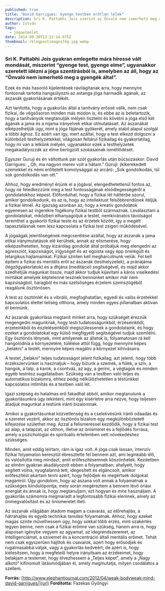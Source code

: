 ```yaml
---
published: true
title: "David Garrigues: Gyenge testben erőtlen lélek"
description: Sri K. Pattabhi Jois szerint az Önvaló nem ismerhető meg a gyengék által.
author: István
tags:
  - jógaelmélet
date: 2014-09-30T13:22:14.675Z
thumbnail: /blogpostimages/dg.jpg.webp
---
```

### Sri K. Pattabhi Jois gyakran emlegette mára híressé vált mondását, miszerint “gyenge test, gyenge elme”, ugyanakkor szeretett idézni a jóga szentírásból is, amelyben az áll, hogy az “Önvaló nem ismerhető meg a gyengék által”.

Ezek és más hasonló kijelentések rávilágítanak arra, hogy mennyire fontosnak tartotta hangsúlyozni az astanga jóga harmadik ágának, az ászanák gyakorlásának értékét.

Azt tanította, hogy a gyakorlás által a tanítvány erőssé válik, nem csak fizikai, de végsősoron minden más módon is, és ebbe az is beletartozik, hogy a tanítványok megtanulják mélyen tisztelni és követni a jóga első két ágának a jama és a nijama irányelvek etikai útmutatásait.
Az ászanákat elképzelhetjük úgy, mint a jóga fájának gyökerét, amely stabil alapul szolgál a többi ághoz. Ez azért van így, mert azáltal, hogy a test elkezd dolgozni a különböző testhelyzetekkel, világosan feltárul fizikailag és gyakorlatilag, hogy mi van a lelkünk mélyén, ugyanakkor ezek a testhelyzetek megakadályozzák az elme berögzült szokásainak ismétlődését.

Egyszer Guruji és én váltottunk pár szót gyakorlás után búcsúzáskor:
David Garrigues: „ Oh, ma nagyon merev volt a hátam.”
Guruji: (kikerekedett szemekkel és némi erőltetett komolysággal az arcán): „Sok gondolkodás, túl sok gondolkodás van ott.”

Ahhoz, hogy eredményt érjünk el a jógával, elengedhetetlenül fontos az, hogy ne feledkezzünk meg a test fontosságának elsődlegességéről a gondolatokhoz képest. Előfordulhat, hogy a fizikai lét háttérbe szorul, amikor gondolkodunk, és az is, hogy az intellektust felsőbbrendűnek ítéljük a fizikai létnél. Az igazság azonban az, hogy a kreatív gondolatok egyenesen az ingerekre fogékony fizikai testből származnak. Leválasztani a gondolatokat, miközben elhanyagoljuk a testet, nemkívánatos távolságot teremthet a gyakorló fizikai teste és az érzetek között, így a megélt tapasztalásnak nem lesz kapcsolata a fizikai test zsigeri működésével.

A jógaágak jelentőségének megcserélése azáltal, hogy az ászanák a jama etikai iránymutatások elé kerülnek, annak az elismerése, hogy elképzelhetetlen, hogy kizárólag gondolat által próbáljuk meg elengedni az agressziót, kapzsiságot, irigységet és az egoista vagy épp önelégült és letargikus hajlamainkat. Fizikai szinten kell megharcolnunk velük. Fel kell építeni a fizikai és mentális erőt az ászanák (testhelyzetek), a pránájáma (légzőgyakorlatok) és a dhjána (meditáció) segítségével, és majd akkor szedhetjük magunkat össze, majd akkor tudjuk kijavítani a káros viselkedési mintákat amelyek képtelenné tesznek bennünket amikor már nem kapzsiságból, haragból és más szélsőséges érzelem szemszögéből reagálunk ösztönösen.

A test az ösztönlét és a vibráló, megfoghatatlan, egyedi és valós érzetekkel kapcsolatos élettel teliség otthona, amely minden egyes pillanatban aktívan él bennünk.

Az ászanák gyakorlása megtanít minket arra, hogy szükségét érezzük megengedni magunknak, hogy testi tudatosságunkból, érzéseinkből, érzeteinkből és észleléseinkből megszülessenek a gondolataink, és hogy ezeket a gondolatokat egy külső megfigyelő segítségével tudjuk szemlélni. Egy ösztönös lénynek, mint amilyenek az állatok is, folyamatosan rá kell hangolódnia a környezetére, túlélése attól függ, hogy mennyire képes „belakni” a testét, mennyire képes reagálni a környezet kihívásaira.

A testet „belakni” teljes tudatosságot jelent fizikailag; azt jelenti, hogy több érzékszervünket is használjuk – hogy bízunk a szemek, a fülek, a szív, a hangok, a talp, a karok, a csontváz, az agy, a gerinc, a végtagok és minden egyéb testrész sugallataiban. Szükség van a testben való teljes és automatikus bizalomra, ehhez pedig nélkülözhetetlen a testünkkel kapcsolatos intimitás és a testben való lét.

Igazi szépség és hatalmas erő fakadhat abból, amikor megtanulunk a gyakorlásunkra úgy tekinteni, mint egy kísérletre arra nézve, hogy teljesen átadjuk magunkat a testünk iránti bizalomnak.

Amikor a gyakorlásunkat közvetlenség és a cselekvésünk iránti odaadás és a szeretet vezérli, akkor az ösztönös bizalom egy megkülönböztetett kifejezése születhet meg. Azzal a felismeréssel kezdődik, hogy a fizikai test az alap, a talapzat, az otthon, illetve az önismeret és a fejlődés forrása, amely a pszichológiai és spirituális értelemben vett növekedéshez szükséges.

Minden, amit eddig leírtam, rám is igaz volt. A jóga csak lassan, intenzív fizikai folyamaton keresztül ébresztette fel bennem azt, ami leginkább élő, és valósította meg mindazt, amit erőfeszítésemnek köszönhetek. Kezdetben az elmém gyakran akadályozott ebben a folyamatban; ahelyett, hogy segített volna, nyugtalanná tett, idegesített és elgáncsolt, amikor erőfeszítést akartam tenni azért, hogy fejlődjek és megértsek dolgokat magamról. Úgy gondolom, hogy az ászana volt annak a folyamatnak a szükséges kiindulópontja, mely során megéreztem a bennem lévő óriási energiát és annak is, hogy megtanuljam, ezt hogyan és mire használjam. A gyakorlás számomra megmaradt a legfontosabb fizikai elemnek, amely az önmegvalósítást és az önismeretet illeti.

Az ászanák világában átadom magam a csavarás, az előrehajlás, a hátrahajlás és egyéb technikai tanulási folyamatnak. Ahhoz, hogy ezeket magas szinte művelhessem úgy, hogy sokkal több érzés, mint szakértés legyen benne, nem csak a fizikai erőmre van szükség, hanem arra is, hogy alaposan igénybe vegyem az agyamat, az idegrendszeremet, az intelligenciámat, a szívemet és a koncentráció általi mentális erőmet.
Tehát nem csak egyszerűen hajlítok és csavarok, azért hogy erősödjek és rugalmasabbá váljak, vagy a gyakorlás kedvéért; de azért is, hogy kiélesítsem, hogy a megfelelő helyre irányítsam az érzékeimet, hogy belakjam a testemet, hogy élvezhessem a „Teljes képet”, amely a „Nagy alkotó” kifinomult látásmódjában él, amely megmutatja, milyen csodálatos a szellem.

**Forrás:** [http://www.elephantjournal.com/2012/04/weak-bodyweak-mind-david-garrigues/](url)
**Fordította:** Fazekas Gyöngyi


